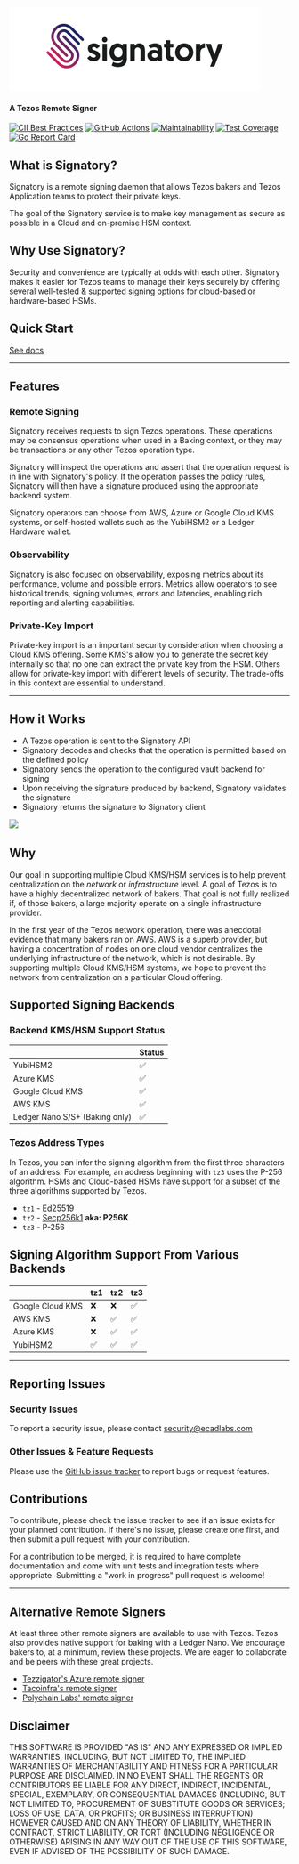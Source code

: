 ![Signatory Logo](/docs/signatory-logo.png "Signatory Logo")

#### A Tezos Remote Signer

[![CII Best Practices](https://bestpractices.coreinfrastructure.org/projects/2778/badge)](https://bestpractices.coreinfrastructure.org/projects/2778)
[![GitHub Actions](https://github.com/ecadlabs/signatory/workflows/Test%20and%20publish/badge.svg)](https://github.com/ecadlabs/signatory/actions)
[![Maintainability](https://api.codeclimate.com/v1/badges/c1304869331b687e0aba/maintainability)](https://codeclimate.com/github/ecadlabs/signatory/maintainability)
[![Test Coverage](https://api.codeclimate.com/v1/badges/c1304869331b687e0aba/test_coverage)](https://codeclimate.com/github/ecadlabs/signatory/test_coverage)
[![Go Report Card](https://goreportcard.com/badge/github.com/ecadlabs/signatory)](https://goreportcard.com/report/github.com/ecadlabs/signatory)

## What is Signatory?

Signatory is a remote signing daemon that allows Tezos bakers and Tezos Application teams to protect their private keys.

The goal of the Signatory service is to make key management as secure as possible in a Cloud and on-premise HSM context.

## Why Use Signatory?

Security and convenience are typically at odds with each other. Signatory makes it easier for Tezos teams to manage their keys securely by offering several well-tested & supported signing options for cloud-based or hardware-based HSMs.

## Quick Start

[See docs](https://signatory.io/docs/start/)

---

## Features

### Remote Signing

Signatory receives requests to sign Tezos operations. These operations may be consensus operations when used in a Baking context, or they may be transactions or any other Tezos operation type.

Signatory will inspect the operations and assert that the operation request is in line with Signatory's policy. If the operation passes the policy rules, Signatory will then have a signature produced using the appropriate backend system. 

Signatory operators can choose from AWS, Azure or Google Cloud KMS systems, or self-hosted wallets such as the YubiHSM2 or a Ledger Hardware wallet.

### Observability

Signatory is also focused on observability, exposing metrics about its performance, volume and possible errors. Metrics allow operators to see historical trends, signing volumes, errors and latencies, enabling rich reporting and alerting capabilities.

### Private-Key Import

Private-key import is an important security consideration when choosing a Cloud KMS offering. Some KMS's allow you to generate the secret key internally so that no one can extract the private key from the HSM. Others allow for private-key import with different levels of security. The trade-offs in this context are essential to understand.

---

## How it Works

* A Tezos operation is sent to the Signatory API
* Signatory decodes and checks that the operation is permitted based on the defined policy
* Signatory sends the operation to the configured vault backend for signing
* Upon receiving the signature produced by backend, Signatory validates the signature
* Signatory returns the signature to Signatory client

[![](https://mermaid.ink/img/pako:eNptkLEOwjAMRH8l8kr7Ax1YYGWhElMWKzlBRJOU1BkK4t9JW4FQwZNlvztb9yATLaihAbeMYLB3fE7sdVCljvBRoFp3Dkhq1zkEqevtdjNNWGIaGyW4x0HFHonFxaAW5QdY4-YCcx1UHztnxn_siXMnP7YLOe9WhsPc5oS1WcH-_f-loIo8kmdnSwCPSa9JLvDQ1JTWcrpq0uFZOM4S2zEYaiRlVJR7y_IO6z2EdeXyYQl0zvX5AvdheYk?type=png)](https://mermaid.live/edit#pako:eNptkLEOwjAMRH8l8kr7Ax1YYGWhElMWKzlBRJOU1BkK4t9JW4FQwZNlvztb9yATLaihAbeMYLB3fE7sdVCljvBRoFp3Dkhq1zkEqevtdjNNWGIaGyW4x0HFHonFxaAW5QdY4-YCcx1UHztnxn_siXMnP7YLOe9WhsPc5oS1WcH-_f-loIo8kmdnSwCPSa9JLvDQ1JTWcrpq0uFZOM4S2zEYaiRlVJR7y_IO6z2EdeXyYQl0zvX5AvdheYk)

## Why

Our goal in supporting multiple Cloud KMS/HSM services is to help prevent centralization on the _network_ or _infrastructure_ level. A goal of Tezos is to have a highly decentralized network of bakers. That goal is not fully realized if, of those bakers, a large majority operate on a single infrastructure provider.

In the first year of the Tezos network operation, there was anecdotal evidence that many bakers ran on AWS. AWS is a superb provider, but having a concentration of nodes on one cloud vendor centralizes the underlying infrastructure of the network, which is not desirable. By supporting multiple Cloud KMS/HSM systems, we hope to prevent the network from centralization on a particular Cloud offering.

## Supported Signing Backends

### Backend KMS/HSM Support Status

|                                | Status |
| ------------------------------ | ------ |
| YubiHSM2                       | ✅     |
| Azure KMS                      | ✅     |
| Google Cloud KMS               | ✅     |
| AWS KMS                        | ✅     |
| Ledger Nano S/S+ (Baking only) | ✅     |

### Tezos Address Types

In Tezos, you can infer the signing algorithm from the first three characters of an address. For example, an address beginning with `tz3` uses the P-256 algorithm. HSMs and Cloud-based HSMs have support for a subset of the three algorithms supported by Tezos.

* `tz1` - [Ed25519](https://ed25519.cr.yp.to/)
* `tz2` - [Secp256k1](https://en.bitcoin.it/wiki/Secp256k1) __aka: P256K__
* `tz3` - P-256

## Signing Algorithm Support From Various Backends

|                  | tz1 | tz2 | tz3 |
| ---------------- | --- | --- | --- |
| Google Cloud KMS | ❌   | ❌   | ✅   |
| AWS KMS          | ❌   | ✅   | ✅   |
| Azure KMS        | ❌   | ✅   | ✅   |
| YubiHSM2         | ✅   | ✅   | ✅   |

---

## Reporting Issues

### Security Issues

To report a security issue, please contact security@ecadlabs.com

### Other Issues & Feature Requests

Please use the [GitHub issue tracker](https://github.com/ecadlabs/signatory/issues) to report bugs or request features.

## Contributions

To contribute, please check the issue tracker to see if an issue exists for your planned contribution. If there's no issue, please create one first, and then submit a pull request with your contribution.

For a contribution to be merged, it is required to have complete documentation and come with unit tests and integration tests where appropriate. Submitting a "work in progress" pull request is welcome!

---

## Alternative Remote Signers

At least three other remote signers are available to use with Tezos. Tezos also provides native support for baking with a Ledger Nano. We encourage bakers to, at a minimum, review these projects. We are eager to collaborate and be peers with these great projects.

* [Tezzigator's Azure remote signer](https://github.com/tezzigator/azure-tezos-signer)
* [Tacoinfra's remote signer](https://github.com/tacoinfra/remote-signer)
* [Polychain Labs' remote signer](https://gitlab.com/polychainlabs/tezos-hsm-signer)

## Disclaimer

THIS SOFTWARE IS PROVIDED "AS IS" AND ANY EXPRESSED OR IMPLIED WARRANTIES,
INCLUDING, BUT NOT LIMITED TO, THE IMPLIED WARRANTIES OF MERCHANTABILITY AND
FITNESS FOR A PARTICULAR PURPOSE ARE DISCLAIMED. IN NO EVENT SHALL THE REGENTS
OR CONTRIBUTORS BE LIABLE FOR ANY DIRECT, INDIRECT, INCIDENTAL, SPECIAL,
EXEMPLARY, OR CONSEQUENTIAL DAMAGES (INCLUDING, BUT NOT LIMITED TO, PROCUREMENT
OF SUBSTITUTE GOODS OR SERVICES; LOSS OF USE, DATA, OR PROFITS; OR BUSINESS
INTERRUPTION) HOWEVER CAUSED AND ON ANY THEORY OF LIABILITY, WHETHER IN
CONTRACT, STRICT LIABILITY, OR TORT (INCLUDING NEGLIGENCE OR OTHERWISE) ARISING
IN ANY WAY OUT OF THE USE OF THIS SOFTWARE, EVEN IF ADVISED OF THE POSSIBILITY
OF SUCH DAMAGE.

[0]: https://azure.microsoft.com/en-ca/services/key-vault/


